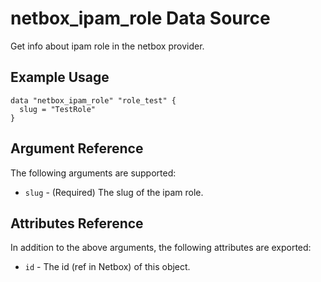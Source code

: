 # netbox_ipam_role Data Source

Get info about ipam role in the netbox provider.

## Example Usage

```hcl
data "netbox_ipam_role" "role_test" {
  slug = "TestRole"
}
```

## Argument Reference

The following arguments are supported:
* ``slug`` - (Required) The slug of the ipam role.

## Attributes Reference

In addition to the above arguments, the following attributes are exported:
* ``id`` - The id (ref in Netbox) of this object.
